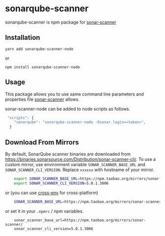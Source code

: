 # sonarqube-scanner


sonarqube-scanner is npm package for [sonar-scanner](https://docs.sonarqube.org/display/SCAN/Analyzing+with+SonarQube+Scanner)

## Installation

`yarn add sonarqube-scanner-node`

or

`npm install sonarqube-scanner-node`

## Usage

This package allows you to use same command line parameters and properties file [sonar-scanner](https://docs.sonarqube.org/display/SCAN/Analyzing+with+SonarQube+Scanner) allows.

sonar-scanner-node can be added to node scripts as follows. 

```javascript  
 "scripts": {
    "sonarqube": "sonarqube-scanner-node -Dsonar.login=<token>",
  }
  ```
  
## Download From Mirrors

By default, SonarQube scanner binaries are downloaded from https://binaries.sonarsource.com/Distribution/sonar-scanner-cli/. To use a custom mirror, use
environment variable `SONAR_SCANNER_BASE_URL` and `SONAR_SCANNER_CLI_VERSION`. Replace `xxxxxx` with hostname of your mirror.

```sh
    export SONAR_SCANNER_BASE_URL=https://npm.taobao.org/mirrors/sonar-scanner/
    export SONAR_SCANNER_CLI_VERSION=5.0.1.3006
```

or (you can use [cross-env](https://www.npmjs.com/package/cross-env) for cross-platform)

```sh
    SONAR_SCANNER_BASE_URL=https://npm.taobao.org/mirrors/sonar-scanner/ SONAR_SCANNER_CLI_VERSION=5.0.1.3006 npm i
```

or set it in your `.npmrc` / npm variables.

```
    sonar_scanner_base_url=https://npm.taobao.org/mirrors/sonar-scanner/
    sonar_scanner_cli_version=5.0.1.3006
```


